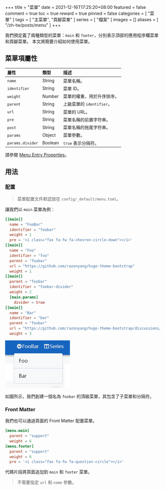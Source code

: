 +++
title = "菜單"
date = 2021-12-16T17:25:20+08:00
featured = false
comment = true
toc = true
reward = true
pinned = false
categories = [
  "菜單"
]
tags = [
  "主菜單",
  "頁腳菜單"
]
series = [
  "檔案"
]
images = []
aliases = [
  "/zh-tw/posts/menu"
]
+++

我們預定義了兩種類型的菜單：`main` 和 `footer`，分別表示頂部的應用程序欄菜單和頁腳菜單。
本文將簡要介紹如何使用菜單。

<!--more-->

## 菜單項屬性

| 屬性 | 類型 | 描述
|:---|:---|:---
| `name` | String | 菜單名稱。
| `identifier` | String | 菜單 ID。
| `weight` | Number | 菜單的權重，用於升序排序。
| `parent` | String | 上級菜單的 `identifier`。
| `url` | String | 菜單的 URL。
| `pre` | String | 菜單名稱的前置字符串。
| `post` | String | 菜單名稱的拖尾字符串。
| `params` | Object | 菜單參數。
| `params.divider` | Boolean | `true` 表示分隔符。

請參閱 [Menu Entry Properties](https://gohugo.io/variables/menus/)。

## 用法

### 配置

> 菜單配置文件默認放在 `config/_default/menu.toml`。

讓我們以 `main` 菜單為例：

```toml
[[main]]
  name = "FooBar"
  identifier = "foobar"
  weight = 1
  pre = '<i class="fas fa-fw fa-chevron-circle-down"></i>'
[[main]]
  name = "Foo"
  identifier = "foo"
  parent = "foobar"
  url = "https://github.com/razonyang/hugo-theme-bootstrap"
  weight = 1
[[main]]
  parent = "foobar"
  identifier = "foobar-divider"
  weight = 2
  [main.params]
    divider = true
[[main]]
  name = "Bar"
  identifier = "bar"
  parent = "foobar"
  url = "https://github.com/razonyang/hugo-theme-bootstrap/discussions/new"
  weight = 3
```

![Main Menus](images/main.png#center)

如圖所示，我們創建一個名為 `foobar`  的頂級菜單，其包含了子菜單和分隔符。

### Front Matter

我們也可以通過頁面的 Front Matter 配置菜單。

```toml
[menu.main]
  parent = "support"
  weight = 6
[menu.footer]
  parent = "support"
  weight = 6
  pre = '<i class="fas fa-fw fa-question-circle"></i>'
```

代碼片段將頁面追加到 `main` 和 `footer` 菜單。

> 不需要指定 `url` 和 `name` 參數。

